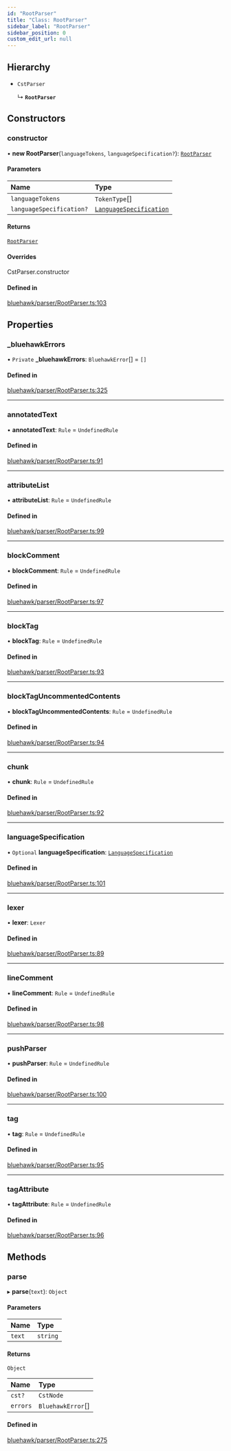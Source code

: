 ```yaml
---
id: "RootParser"
title: "Class: RootParser"
sidebar_label: "RootParser"
sidebar_position: 0
custom_edit_url: null
---
```


## Hierarchy

- `CstParser`

  ↳ **`RootParser`**

## Constructors

### constructor

• **new RootParser**(`languageTokens`, `languageSpecification?`): [`RootParser`](RootParser.md)

#### Parameters

| Name | Type |
| :------ | :------ |
| `languageTokens` | `TokenType`[] |
| `languageSpecification?` | [`LanguageSpecification`](../interfaces/LanguageSpecification.md) |

#### Returns

[`RootParser`](RootParser.md)

#### Overrides

CstParser.constructor

#### Defined in

[bluehawk/parser/RootParser.ts:103](https://github.com/krollins-mdb/Bluehawk/blob/0886b9526801a2b31a73b01fc05e9bdcbd23c69e/src/bluehawk/parser/RootParser.ts#L103)

## Properties

### \_bluehawkErrors

• `Private` **\_bluehawkErrors**: `BluehawkError`[] = `[]`

#### Defined in

[bluehawk/parser/RootParser.ts:325](https://github.com/krollins-mdb/Bluehawk/blob/0886b9526801a2b31a73b01fc05e9bdcbd23c69e/src/bluehawk/parser/RootParser.ts#L325)

___

### annotatedText

• **annotatedText**: `Rule` = `UndefinedRule`

#### Defined in

[bluehawk/parser/RootParser.ts:91](https://github.com/krollins-mdb/Bluehawk/blob/0886b9526801a2b31a73b01fc05e9bdcbd23c69e/src/bluehawk/parser/RootParser.ts#L91)

___

### attributeList

• **attributeList**: `Rule` = `UndefinedRule`

#### Defined in

[bluehawk/parser/RootParser.ts:99](https://github.com/krollins-mdb/Bluehawk/blob/0886b9526801a2b31a73b01fc05e9bdcbd23c69e/src/bluehawk/parser/RootParser.ts#L99)

___

### blockComment

• **blockComment**: `Rule` = `UndefinedRule`

#### Defined in

[bluehawk/parser/RootParser.ts:97](https://github.com/krollins-mdb/Bluehawk/blob/0886b9526801a2b31a73b01fc05e9bdcbd23c69e/src/bluehawk/parser/RootParser.ts#L97)

___

### blockTag

• **blockTag**: `Rule` = `UndefinedRule`

#### Defined in

[bluehawk/parser/RootParser.ts:93](https://github.com/krollins-mdb/Bluehawk/blob/0886b9526801a2b31a73b01fc05e9bdcbd23c69e/src/bluehawk/parser/RootParser.ts#L93)

___

### blockTagUncommentedContents

• **blockTagUncommentedContents**: `Rule` = `UndefinedRule`

#### Defined in

[bluehawk/parser/RootParser.ts:94](https://github.com/krollins-mdb/Bluehawk/blob/0886b9526801a2b31a73b01fc05e9bdcbd23c69e/src/bluehawk/parser/RootParser.ts#L94)

___

### chunk

• **chunk**: `Rule` = `UndefinedRule`

#### Defined in

[bluehawk/parser/RootParser.ts:92](https://github.com/krollins-mdb/Bluehawk/blob/0886b9526801a2b31a73b01fc05e9bdcbd23c69e/src/bluehawk/parser/RootParser.ts#L92)

___

### languageSpecification

• `Optional` **languageSpecification**: [`LanguageSpecification`](../interfaces/LanguageSpecification.md)

#### Defined in

[bluehawk/parser/RootParser.ts:101](https://github.com/krollins-mdb/Bluehawk/blob/0886b9526801a2b31a73b01fc05e9bdcbd23c69e/src/bluehawk/parser/RootParser.ts#L101)

___

### lexer

• **lexer**: `Lexer`

#### Defined in

[bluehawk/parser/RootParser.ts:89](https://github.com/krollins-mdb/Bluehawk/blob/0886b9526801a2b31a73b01fc05e9bdcbd23c69e/src/bluehawk/parser/RootParser.ts#L89)

___

### lineComment

• **lineComment**: `Rule` = `UndefinedRule`

#### Defined in

[bluehawk/parser/RootParser.ts:98](https://github.com/krollins-mdb/Bluehawk/blob/0886b9526801a2b31a73b01fc05e9bdcbd23c69e/src/bluehawk/parser/RootParser.ts#L98)

___

### pushParser

• **pushParser**: `Rule` = `UndefinedRule`

#### Defined in

[bluehawk/parser/RootParser.ts:100](https://github.com/krollins-mdb/Bluehawk/blob/0886b9526801a2b31a73b01fc05e9bdcbd23c69e/src/bluehawk/parser/RootParser.ts#L100)

___

### tag

• **tag**: `Rule` = `UndefinedRule`

#### Defined in

[bluehawk/parser/RootParser.ts:95](https://github.com/krollins-mdb/Bluehawk/blob/0886b9526801a2b31a73b01fc05e9bdcbd23c69e/src/bluehawk/parser/RootParser.ts#L95)

___

### tagAttribute

• **tagAttribute**: `Rule` = `UndefinedRule`

#### Defined in

[bluehawk/parser/RootParser.ts:96](https://github.com/krollins-mdb/Bluehawk/blob/0886b9526801a2b31a73b01fc05e9bdcbd23c69e/src/bluehawk/parser/RootParser.ts#L96)

## Methods

### parse

▸ **parse**(`text`): `Object`

#### Parameters

| Name | Type |
| :------ | :------ |
| `text` | `string` |

#### Returns

`Object`

| Name | Type |
| :------ | :------ |
| `cst?` | `CstNode` |
| `errors` | `BluehawkError`[] |

#### Defined in

[bluehawk/parser/RootParser.ts:275](https://github.com/krollins-mdb/Bluehawk/blob/0886b9526801a2b31a73b01fc05e9bdcbd23c69e/src/bluehawk/parser/RootParser.ts#L275)
